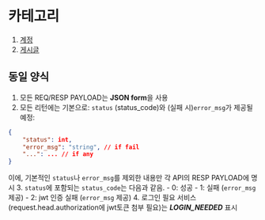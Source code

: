 # 카테고리

1. [계정](users_API.md)
2. [게시글](posts_API.md)

## 동일 양식

1. 모든 REQ/RESP PAYLOAD는 **JSON form**을 사용
2. 모든 리턴에는 기본으로: `status` (status_code)와 (실패 시)`error_msg`가 제공될 예정:
```json
{
    "status": int,
    "error_msg": "string", // if fail
    "...": ... // if any
}
```
이에, 기본적인 `status`나 `error_msg`를 제외한 내용만 각 API의 RESP PAYLOAD에 명시
3. `status`에 포함되는 `status_code`는 다음과 같음.
    - 0: 성공
    - 1: 실패 (`error_msg` 제공)
    - 2: jwt 인증 실패 (`error_msg` 제공)
4. 로그인 필요 서비스 (request.head.authorization에 jwt토큰 첨부 필요)는 ***LOGIN_NEEDED*** 표시